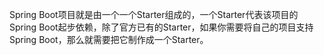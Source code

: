 Spring Boot项目就是由一个一个Starter组成的，一个Starter代表该项目的Spring Boot起步依赖，除了官方已有的Starter，如果你需要将自己的项目支持Spring Boot，那么就需要把它制作成一个Starter。